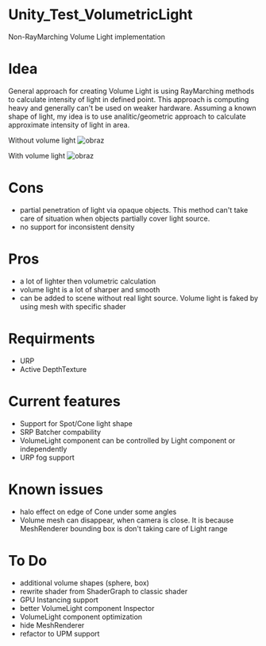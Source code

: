 # Unity_Test_VolumetricLight
Non-RayMarching Volume Light implementation

# Idea
General approach for creating Volume Light is using RayMarching methods to calculate intensity of light in defined point. This approach is computing heavy and generally can't be used on weaker hardware. Assuming a known shape of light, my idea is to use analitic/geometric approach to calculate approximate intensity of light in area.

Without volume light
![obraz](https://github.com/AndJay7/Unity_Test_VolumetricLight/assets/42114517/3eb29f83-c9fa-4e03-9355-7d09b7b96812)

With volume light
![obraz](https://github.com/AndJay7/Unity_Test_VolumetricLight/assets/42114517/f56373ea-9f3e-4caf-bde1-353010a587cd)

# Cons
- partial penetration of light via opaque objects. This method can't take care of situation when objects partially cover light source.
- no support for inconsistent density
  
# Pros
- a lot of lighter then volumetric calculation
- volume light is a lot of sharper and smooth
- can be added to scene without real light source. Volume light is faked by using mesh with specific shader

# Requirments
- URP
- Active DepthTexture 

# Current features
- Support for Spot/Cone light shape
- SRP Batcher compability
- VolumeLight component can be controlled by Light component or independently
- URP fog support

# Known issues
- halo effect on edge of Cone under some angles
- Volume mesh can disappear, when camera is close. It is because MeshRenderer bounding box is don't taking care of Light range

# To Do
- additional volume shapes (sphere, box)
- rewrite shader from ShaderGraph to classic shader
- GPU Instancing support
- better VolumeLight component Inspector
- VolumeLight component optimization
- hide MeshRenderer
- refactor to UPM support
